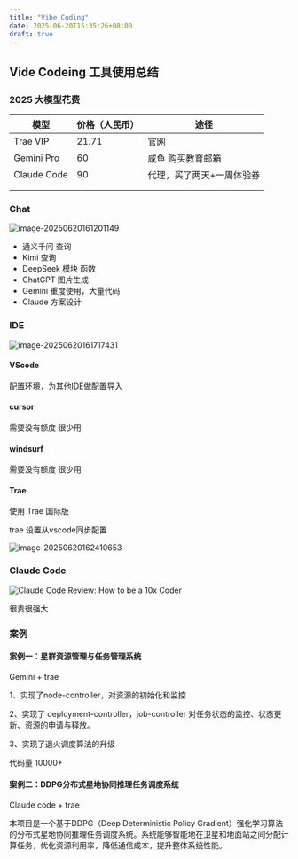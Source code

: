 ```yaml
---
title: "Vibe Coding"
date: 2025-06-20T15:35:26+08:00
draft: true
---
```


## Vide Codeing 工具使用总结

### 2025 大模型花费

| 模型        | 价格（人民币） | 途径                      |
| ----------- | -------------- | ------------------------- |
| Trae VIP    | 21.71          | 官网                      |
| Gemini Pro  | 60             | 咸鱼 购买教育邮箱         |
| Claude Code | 90             | 代理，买了两天+一周体验券 |
|             |                |                           |
|             |                |                           |



### Chat

![image-20250620161201149](https://zhuyaguang-1308110266.cos.ap-shanghai.myqcloud.com/img/image-20250620161201149.png)

- 通义千问 查询
- Kimi 查询
- DeepSeek 模块 函数
- ChatGPT 图片生成
- Gemini  重度使用，大量代码
- Claude  方案设计

### IDE

![image-20250620161717431](https://zhuyaguang-1308110266.cos.ap-shanghai.myqcloud.com/img/image-20250620161717431.png)

#### VScode

配置环境，为其他IDE做配置导入

#### cursor

需要没有额度 很少用

#### windsurf

需要没有额度 很少用

#### Trae

使用 Trae 国际版 

trae 设置从vscode同步配置

![image-20250620162410653](https://zhuyaguang-1308110266.cos.ap-shanghai.myqcloud.com/img/image-20250620162410653.png)

### Claude Code

![Claude Code Review: How to be a 10x Coder](https://zhuyaguang-1308110266.cos.ap-shanghai.myqcloud.com/img/Claude-Code-Img.jpg)

很贵很强大

### 案例

#### 案例一：星群资源管理与任务管理系统

Gemini + trae 

1、实现了node-controller，对资源的初始化和监控

2、实现了 deployment-controller，job-controller 对任务状态的监控、状态更新、资源的申请与释放。

3、实现了退火调度算法的升级

代码量 10000+

#### 案例二：DDPG分布式星地协同推理任务调度系统

Claude code +  trae

本项目是一个基于DDPG（Deep Deterministic Policy Gradient）强化学习算法的分布式星地协同推理任务调度系统。系统能够智能地在卫星和地面站之间分配计算任务，优化资源利用率，降低通信成本，提升整体系统性能。

